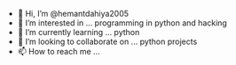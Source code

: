 - 👋 Hi, I’m @hemantdahiya2005
- 👀 I’m interested in ... programming in python and hacking
- 🌱 I’m currently learning ... python
- 💞️ I’m looking to collaborate on ... python projects
- 📫 How to reach me ...

<!---
hemantdahiya2005/hemantdahiya2005 is a ✨ special ✨ repository because its `README.md` (this file) appears on your GitHub profile.
You can click the Preview link to take a look at your changes.
--->
